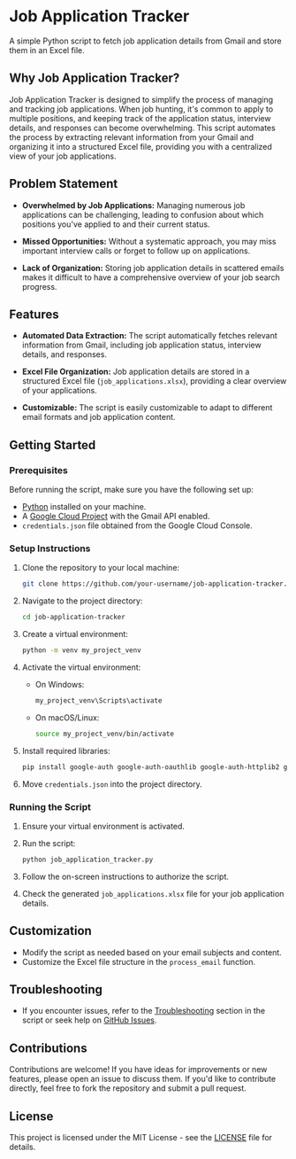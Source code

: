 # Job Application Tracker

A simple Python script to fetch job application details from Gmail and store them in an Excel file.

## Why Job Application Tracker?

Job Application Tracker is designed to simplify the process of managing and tracking job applications. When job hunting, it's common to apply to multiple positions, and keeping track of the application status, interview details, and responses can become overwhelming. This script automates the process by extracting relevant information from your Gmail and organizing it into a structured Excel file, providing you with a centralized view of your job applications.

## Problem Statement

- **Overwhelmed by Job Applications:** Managing numerous job applications can be challenging, leading to confusion about which positions you've applied to and their current status.
  
- **Missed Opportunities:** Without a systematic approach, you may miss important interview calls or forget to follow up on applications.

- **Lack of Organization:** Storing job application details in scattered emails makes it difficult to have a comprehensive overview of your job search progress.

## Features

- **Automated Data Extraction:** The script automatically fetches relevant information from Gmail, including job application status, interview details, and responses.

- **Excel File Organization:** Job application details are stored in a structured Excel file (`job_applications.xlsx`), providing a clear overview of your applications.

- **Customizable:** The script is easily customizable to adapt to different email formats and job application content.

## Getting Started

### Prerequisites

Before running the script, make sure you have the following set up:

- [Python](https://www.python.org/downloads/) installed on your machine.
- A [Google Cloud Project](https://console.cloud.google.com/) with the Gmail API enabled.
- `credentials.json` file obtained from the Google Cloud Console.

### Setup Instructions

1. Clone the repository to your local machine:

    ```bash
    git clone https://github.com/your-username/job-application-tracker.git
    ```

2. Navigate to the project directory:

    ```bash
    cd job-application-tracker
    ```

3. Create a virtual environment:

    ```bash
    python -m venv my_project_venv
    ```

4. Activate the virtual environment:

    - On Windows:

      ```bash
      my_project_venv\Scripts\activate
      ```

    - On macOS/Linux:

      ```bash
      source my_project_venv/bin/activate
      ```

5. Install required libraries:

    ```bash
    pip install google-auth google-auth-oauthlib google-auth-httplib2 google-api-python-client
    ```

6. Move `credentials.json` into the project directory.

### Running the Script

1. Ensure your virtual environment is activated.

2. Run the script:

    ```bash
    python job_application_tracker.py
    ```

3. Follow the on-screen instructions to authorize the script.

4. Check the generated `job_applications.xlsx` file for your job application details.

## Customization

- Modify the script as needed based on your email subjects and content.
- Customize the Excel file structure in the `process_email` function.

## Troubleshooting

- If you encounter issues, refer to the [Troubleshooting](#troubleshooting) section in the script or seek help on [GitHub Issues](https://github.com/your-username/job-application-tracker/issues).

## Contributions

Contributions are welcome! If you have ideas for improvements or new features, please open an issue to discuss them. If you'd like to contribute directly, feel free to fork the repository and submit a pull request.

## License

This project is licensed under the MIT License - see the [LICENSE](LICENSE) file for details.
